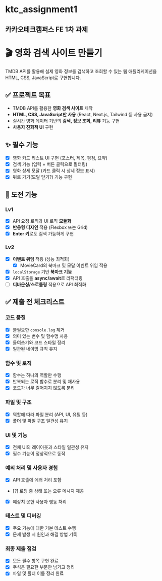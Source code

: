 # ktc_assignment1

카카오테크캠퍼스 FE 1차 과제
---
# 🎬 영화 검색 사이트 만들기

TMDB API를 활용해 실제 영화 정보를 검색하고 조회할 수 있는 웹 애플리케이션을 HTML, CSS, JavaScript로 구현합니다.

## ✅ 프로젝트 목표

- TMDB API를 활용한 **영화 검색 사이트** 제작
- **HTML, CSS, JavaScript만 사용** (React, Next.js, Tailwind 등 사용 금지)
- 실시간 영화 데이터 기반의 **검색, 정보 조회, 리뷰** 기능 구현
- **사용자 친화적 UI** 구현

## ✨ 필수 기능

- [x] 영화 카드 리스트 UI 구현 (포스터, 제목, 평점, 요약)
- [x] 검색 기능 (입력 + 버튼 클릭으로 필터링)
- [x] 영화 상세 모달 (카드 클릭 시 상세 정보 표시)
- [x] 뒤로 가기(모달 닫기?) 기능 구현

## 🚀 도전 기능

### Lv1

- [x] API 요청 로직과 UI 로직 **모듈화**
- [x] **반응형 디자인** 적용 (Flexbox 또는 Grid)
- [x] **Enter 키**로도 검색 가능하게 구현

### Lv2

- [x] **이벤트 위임** 적용 (성능 최적화)
  - [x] MovieCard의 북마크 및 모달 이벤트 위임 적용
- [x] `localStorage` 기반 **북마크 기능**
- [x] API 호출을 **async/await**로 리팩터링
- [ ] **디바운싱/스로틀링** 적용으로 API 최적화

## ✅ 제출 전 체크리스트

### 코드 품질

- [x] 불필요한 `console.log` 제거
- [x] 의미 있는 변수 및 함수명 사용
- [x] 들여쓰기와 코드 스타일 정리
- [x] 일관된 네이밍 규칙 유지

### 함수 및 로직

- [x] 함수는 하나의 역할만 수행
- [x] 반복되는 로직 함수로 분리 및 재사용
- [x] 코드가 너무 길어지지 않도록 분리

### 파일 및 구조

- [x] 역할에 따라 파일 분리 (API, UI, 유틸 등)
- [x] 폴더 및 파일 구조 일관성 유지

### UI 및 기능

- [x] 전체 UI의 레이아웃과 스타일 일관성 유지
- [x] 필수 기능이 정상적으로 동작

### 예외 처리 및 사용자 경험

- [x] API 호출에 에러 처리 포함
- [?] 로딩 중 상태 또는 오류 메시지 제공
- [x] 예상치 못한 사용자 행동 처리

### 테스트 및 디버깅

- [x] 주요 기능에 대한 기본 테스트 수행
- [x] 문제 발생 시 원인과 해결 방법 기록

### 최종 제출 점검

- [x] 모든 필수 항목 구현 완료
- [x] 주석은 필요한 부분만 남기고 정리
- [x] 파일 및 폴더 이름 정리 완료
